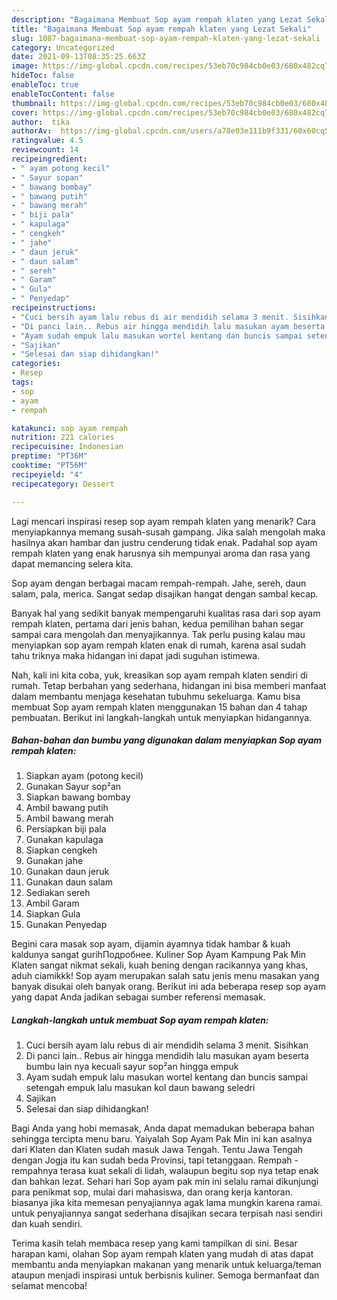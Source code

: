 ```yaml
---
description: "Bagaimana Membuat Sop ayam rempah klaten yang Lezat Sekali"
title: "Bagaimana Membuat Sop ayam rempah klaten yang Lezat Sekali"
slug: 1087-bagaimana-membuat-sop-ayam-rempah-klaten-yang-lezat-sekali
category: Uncategorized
date: 2021-09-13T08:35:25.663Z
image: https://img-global.cpcdn.com/recipes/53eb70c984cb0e03/680x482cq70/sop-ayam-rempah-klaten-foto-resep-utama.jpg
hideToc: false
enableToc: true
enableTocContent: false
thumbnail: https://img-global.cpcdn.com/recipes/53eb70c984cb0e03/680x482cq70/sop-ayam-rempah-klaten-foto-resep-utama.jpg
cover: https://img-global.cpcdn.com/recipes/53eb70c984cb0e03/680x482cq70/sop-ayam-rempah-klaten-foto-resep-utama.jpg
author:  tika
authorAv:  https://img-global.cpcdn.com/users/a78e03e111b9f331/60x60cq50/avatar.jpg
ratingvalue: 4.5
reviewcount: 14
recipeingredient:
- " ayam potong kecil"
- " Sayur sopan"
- " bawang bombay"
- " bawang putih"
- " bawang merah"
- " biji pala"
- " kapulaga"
- " cengkeh"
- " jahe"
- " daun jeruk"
- " daun salam"
- " sereh"
- " Garam"
- " Gula"
- " Penyedap"
recipeinstructions:
- "Cuci bersih ayam lalu rebus di air mendidih selama 3 menit. Sisihkan"
- "Di panci lain.. Rebus air hingga mendidih lalu masukan ayam beserta bumbu lain nya kecuali sayur sop²an hingga empuk"
- "Ayam sudah empuk lalu masukan wortel kentang dan buncis sampai setengah empuk lalu masukan kol daun bawang seledri"
- "Sajikan"
- "Selesai dan siap dihidangkan!"
categories:
- Resep
tags:
- sop
- ayam
- rempah

katakunci: sop ayam rempah 
nutrition: 221 calories
recipecuisine: Indonesian
preptime: "PT36M"
cooktime: "PT56M"
recipeyield: "4"
recipecategory: Dessert

---
```



Lagi mencari inspirasi resep sop ayam rempah klaten yang menarik? Cara menyiapkannya memang susah-susah gampang. Jika salah mengolah maka hasilnya akan hambar dan justru cenderung tidak enak. Padahal sop ayam rempah klaten yang enak harusnya sih mempunyai aroma dan rasa yang dapat memancing selera kita.


Sop ayam dengan berbagai macam rempah-rempah. Jahe, sereh, daun salam, pala, merica. Sangat sedap disajikan hangat dengan sambal kecap.

Banyak hal yang sedikit banyak mempengaruhi kualitas rasa dari sop ayam rempah klaten, pertama dari jenis bahan, kedua pemilihan bahan segar sampai cara mengolah dan menyajikannya. Tak perlu pusing kalau mau menyiapkan sop ayam rempah klaten enak di rumah, karena asal sudah tahu triknya maka hidangan ini dapat jadi suguhan istimewa.


Nah, kali ini kita coba, yuk, kreasikan sop ayam rempah klaten sendiri di rumah. Tetap berbahan yang sederhana, hidangan ini bisa memberi manfaat dalam membantu menjaga kesehatan tubuhmu sekeluarga. Kamu bisa membuat Sop ayam rempah klaten menggunakan 15 bahan dan 4 tahap pembuatan. Berikut ini langkah-langkah untuk menyiapkan hidangannya.

<!--inarticleads1-->

##### Bahan-bahan dan bumbu yang digunakan dalam menyiapkan Sop ayam rempah klaten:

1. Siapkan  ayam (potong kecil)
1. Gunakan  Sayur sop²an
1. Siapkan  bawang bombay
1. Ambil  bawang putih
1. Ambil  bawang merah
1. Persiapkan  biji pala
1. Gunakan  kapulaga
1. Siapkan  cengkeh
1. Gunakan  jahe
1. Gunakan  daun jeruk
1. Gunakan  daun salam
1. Sediakan  sereh
1. Ambil  Garam
1. Siapkan  Gula
1. Gunakan  Penyedap


Begini cara masak sop ayam, dijamin ayamnya tidak hambar &amp; kuah kaldunya sangat gurihПодробнее. Kuliner Sop Ayam Kampung Pak Min Klaten sangat nikmat sekali, kuah bening dengan racikannya yang khas, aduh ciamikkk! Sop ayam merupakan salah satu jenis menu masakan yang banyak disukai oleh banyak orang. Berikut ini ada beberapa resep sop ayam yang dapat Anda jadikan sebagai sumber referensi memasak. 

<!--inarticleads2-->

##### Langkah-langkah untuk membuat Sop ayam rempah klaten:

1. Cuci bersih ayam lalu rebus di air mendidih selama 3 menit. Sisihkan
1. Di panci lain.. Rebus air hingga mendidih lalu masukan ayam beserta bumbu lain nya kecuali sayur sop²an hingga empuk
1. Ayam sudah empuk lalu masukan wortel kentang dan buncis sampai setengah empuk lalu masukan kol daun bawang seledri
1. Sajikan
1. Selesai dan siap dihidangkan!

Bagi Anda yang hobi memasak, Anda dapat memadukan beberapa bahan sehingga tercipta menu baru. Yaiyalah Sop Ayam Pak Min ini kan asalnya dari Klaten dan Klaten sudah masuk Jawa Tengah. Tentu Jawa Tengah dengan Jogja itu kan sudah beda Provinsi, tapi tetanggaan. Rempah - rempahnya terasa kuat sekali di lidah, walaupun begitu sop nya tetap enak dan bahkan lezat. Sehari hari Sop ayam pak min ini selalu ramai dikunjungi para penikmat sop, mulai dari mahasiswa, dan orang kerja kantoran. biasanya jika kita memesan penyajiannya agak lama mungkin karena ramai. untuk penyajiannya sangat sederhana disajikan secara terpisah nasi sendiri dan kuah sendiri. 

Terima kasih telah membaca resep yang kami tampilkan di sini. Besar harapan kami, olahan Sop ayam rempah klaten yang mudah di atas dapat membantu anda menyiapkan makanan yang menarik untuk keluarga/teman ataupun menjadi inspirasi untuk berbisnis kuliner. Semoga bermanfaat dan selamat mencoba!
